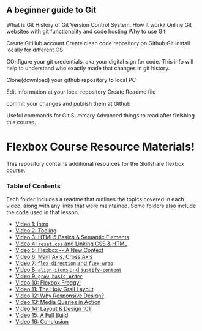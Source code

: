 ## A beginner guide to Git



What is Git
History of Git
Version Control System. How it work?
Online Git websites with git functionality and code hosting
Why to use Git

Create GitHub account
Create clean code repository on Github
Git install locally for different OS

COnfigure your git credentials. aka your digital sign for code.
This info will help to understand who exactly made that changes in git history.

Clone(download) your github repository to local PC

Edit information at your local repository
Create Readme file

commit your changes and publish them at Github

Useful commands for Git
Summary
Advanced things to read after finishing this course.



# Flexbox Course Resource Materials!

This repository contains additional resources for the Skillshare flexbox course.


### Table of Contents

Each folder includes a readme that outlines the topics covered in each video, along with any links that were maintained. Some folders also include the code used in that lesson.

- [Video 1: Intro](./video-01)
- [Video 2: Tooling](./video-02)
- [Video 3: HTML5 Basics & Semantic Elements](./video-03)
- [Video 4: `reset.css` and Linking CSS & HTML](./video-04)
- [Video 5: Flexbox -- A New Context](./video-05)
- [Video 6: Main Axis, Cross Axis](./video-06)
- [Video 7: `flex-direction` and `flex-wrap`](./video-07)
- [Video 8: `align-items` and `justify-content`](./video-08)
- [Video 9: `grow`, `basis`, `order`](./video-09)
- [Video 10: Flexbox Froggy!](./video-10)
- [Video 11: The Holy Grail Layout](./video-11)
- [Video 12: Why Responsive Design?](./video-12)
- [Video 13: Media Queries in Action](./video-13)
- [Video 14: Layout & Design 101](./video-14)
- [Video 15: A Full Build](./video-15)
- [Video 16: Conclusion](./video-16)
